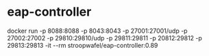 # eap-controller

docker run -p 8088:8088 -p 8043:8043 -p 27001:27001/udp -p 27002:27002 -p 29810:29810/udp -p 29811:29811 -p 20812:29812 -p 29813:29813 -it --rm stroopwafel/eap-controller:0.89
